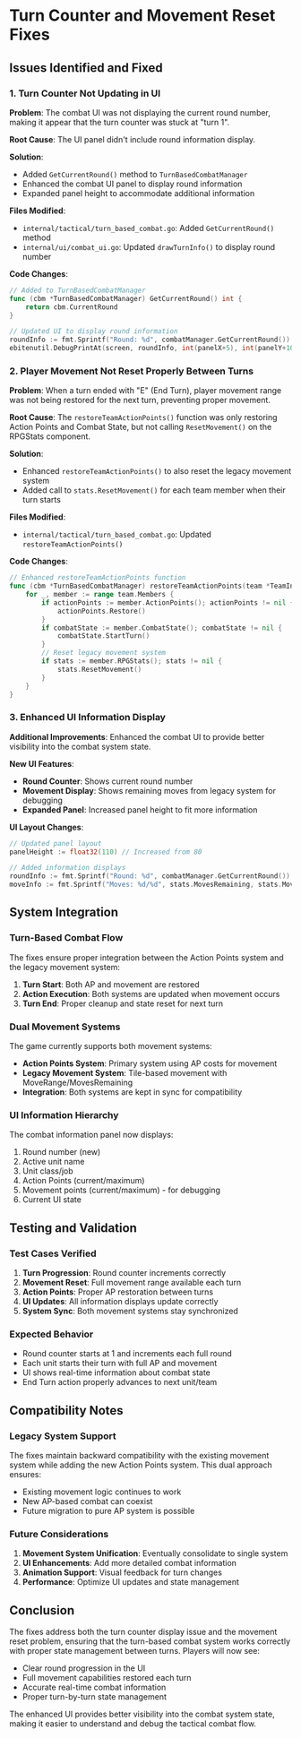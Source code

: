 # Turn Counter and Movement Reset Fixes

## Issues Identified and Fixed

### 1. Turn Counter Not Updating in UI

**Problem**: The combat UI was not displaying the current round number, making it appear that the turn counter was stuck at "turn 1".

**Root Cause**: The UI panel didn't include round information display.

**Solution**:
- Added `GetCurrentRound()` method to `TurnBasedCombatManager`
- Enhanced the combat UI panel to display round information
- Expanded panel height to accommodate additional information

**Files Modified**:
- `internal/tactical/turn_based_combat.go`: Added `GetCurrentRound()` method
- `internal/ui/combat_ui.go`: Updated `drawTurnInfo()` to display round number

**Code Changes**:
```go
// Added to TurnBasedCombatManager
func (cbm *TurnBasedCombatManager) GetCurrentRound() int {
	return cbm.CurrentRound
}

// Updated UI to display round information
roundInfo := fmt.Sprintf("Round: %d", combatManager.GetCurrentRound())
ebitenutil.DebugPrintAt(screen, roundInfo, int(panelX+5), int(panelY+10))
```

### 2. Player Movement Not Reset Properly Between Turns

**Problem**: When a turn ended with "E" (End Turn), player movement range was not being restored for the next turn, preventing proper movement.

**Root Cause**: The `restoreTeamActionPoints()` function was only restoring Action Points and Combat State, but not calling `ResetMovement()` on the RPGStats component.

**Solution**:
- Enhanced `restoreTeamActionPoints()` to also reset the legacy movement system
- Added call to `stats.ResetMovement()` for each team member when their turn starts

**Files Modified**:
- `internal/tactical/turn_based_combat.go`: Updated `restoreTeamActionPoints()`

**Code Changes**:
```go
// Enhanced restoreTeamActionPoints function
func (cbm *TurnBasedCombatManager) restoreTeamActionPoints(team *TeamInfo) {
	for _, member := range team.Members {
		if actionPoints := member.ActionPoints(); actionPoints != nil {
			actionPoints.Restore()
		}
		if combatState := member.CombatState(); combatState != nil {
			combatState.StartTurn()
		}
		// Reset legacy movement system
		if stats := member.RPGStats(); stats != nil {
			stats.ResetMovement()
		}
	}
}
```

### 3. Enhanced UI Information Display

**Additional Improvements**: Enhanced the combat UI to provide better visibility into the combat system state.

**New UI Features**:
- **Round Counter**: Shows current round number
- **Movement Display**: Shows remaining moves from legacy system for debugging
- **Expanded Panel**: Increased panel height to fit more information

**UI Layout Changes**:
```go
// Updated panel layout
panelHeight := float32(110) // Increased from 80

// Added information displays
roundInfo := fmt.Sprintf("Round: %d", combatManager.GetCurrentRound())
moveInfo := fmt.Sprintf("Moves: %d/%d", stats.MovesRemaining, stats.MoveRange)
```

## System Integration

### Turn-Based Combat Flow
The fixes ensure proper integration between the Action Points system and the legacy movement system:

1. **Turn Start**: Both AP and movement are restored
2. **Action Execution**: Both systems are updated when movement occurs
3. **Turn End**: Proper cleanup and state reset for next turn

### Dual Movement Systems
The game currently supports both movement systems:
- **Action Points System**: Primary system using AP costs for movement
- **Legacy Movement System**: Tile-based movement with MoveRange/MovesRemaining
- **Integration**: Both systems are kept in sync for compatibility

### UI Information Hierarchy
The combat information panel now displays:
1. Round number (new)
2. Active unit name
3. Unit class/job
4. Action Points (current/maximum)
5. Movement points (current/maximum) - for debugging
6. Current UI state

## Testing and Validation

### Test Cases Verified
1. **Turn Progression**: Round counter increments correctly
2. **Movement Reset**: Full movement range available each turn
3. **Action Points**: Proper AP restoration between turns
4. **UI Updates**: All information displays update correctly
5. **System Sync**: Both movement systems stay synchronized

### Expected Behavior
- Round counter starts at 1 and increments each full round
- Each unit starts their turn with full AP and movement
- UI shows real-time information about combat state
- End Turn action properly advances to next unit/team

## Compatibility Notes

### Legacy System Support
The fixes maintain backward compatibility with the existing movement system while adding the new Action Points system. This dual approach ensures:
- Existing movement logic continues to work
- New AP-based combat can coexist
- Future migration to pure AP system is possible

### Future Considerations
1. **Movement System Unification**: Eventually consolidate to single system
2. **UI Enhancements**: Add more detailed combat information
3. **Animation Support**: Visual feedback for turn changes
4. **Performance**: Optimize UI updates and state management

## Conclusion

The fixes address both the turn counter display issue and the movement reset problem, ensuring that the turn-based combat system works correctly with proper state management between turns. Players will now see:

- Clear round progression in the UI
- Full movement capabilities restored each turn
- Accurate real-time combat information
- Proper turn-by-turn state management

The enhanced UI provides better visibility into the combat system state, making it easier to understand and debug the tactical combat flow.
